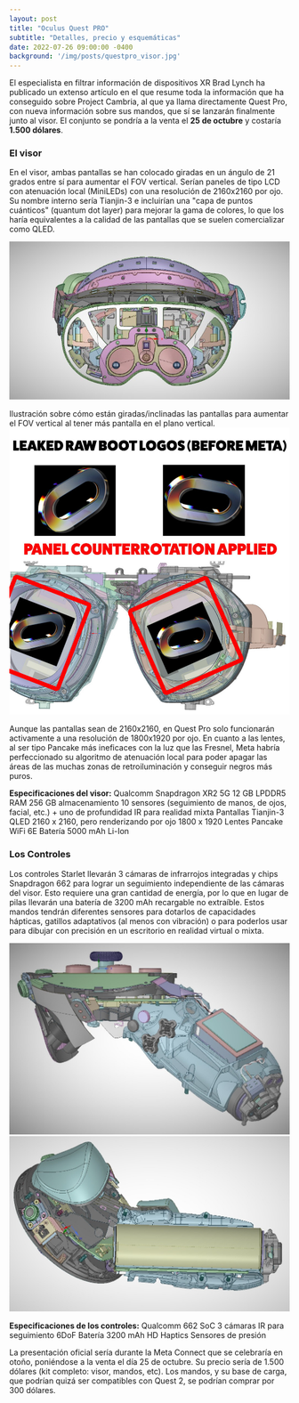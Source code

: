 ```yaml
---
layout: post
title: "Oculus Quest PRO"
subtitle: "Detalles, precio y esquemáticas"
date: 2022-07-26 09:00:00 -0400
background: '/img/posts/questpro_visor.jpg'
---
```


El especialista en filtrar información de dispositivos XR Brad Lynch ha publicado un extenso artículo en el que resume toda la información que ha conseguido sobre Project Cambria, al que ya llama directamente Quest Pro, con nueva información sobre sus mandos, que sí se lanzarán finalmente junto al visor. El conjunto se pondría a la venta el **25 de octubre** y costaría **1.500 dólares**.

### El visor

En el visor, ambas pantallas se han colocado giradas en un ángulo de 21 grados entre sí para aumentar el FOV vertical. Serían paneles de tipo LCD con atenuación local (MiniLEDs) con una resolución de 2160x2160 por ojo. Su nombre interno sería Tianjin-3 e incluirían una "capa de puntos cuánticos" (quantum dot layer) para mejorar la gama de colores, lo que los haría equivalentes a la calidad de las pantallas que se suelen comercializar como QLED.

![QuestPro Visor](/img/posts/questpro_visor.jpg)

Ilustración sobre cómo están giradas/inclinadas las pantallas para aumentar el FOV vertical al tener más pantalla en el plano vertical.
![QuestPro Pantallas](/img/posts/questpro_screens.jpg)

Aunque las pantallas sean de 2160x2160, en Quest Pro solo funcionarán activamente a una resolución de 1800x1920 por ojo. En cuanto a las lentes, al ser tipo Pancake más ineficaces con la luz que las Fresnel, Meta habría perfeccionado su algoritmo de atenuación local para poder apagar las áreas de las muchas zonas de retroiluminación y conseguir negros más puros.

**Especificaciones del visor:**
Qualcomm Snapdragon XR2 5G
12 GB LPDDR5 RAM
256 GB almacenamiento
10 sensores (seguimiento de manos, de ojos, facial, etc.) + uno de profundidad IR para realidad mixta
Pantallas Tianjin-3 QLED 2160 x 2160, pero renderizando por ojo 1800 x 1920
Lentes Pancake
WiFi 6E
Batería 5000 mAh Li-Ion

### Los Controles

Los controles Starlet llevarán 3 cámaras de infrarrojos integradas y chips Snapdragon 662 para lograr un seguimiento independiente de las cámaras del visor. Esto requiere una gran cantidad de energía, por lo que en lugar de pilas llevarán una batería de 3200 mAh recargable no extraíble. Estos mandos tendrán diferentes sensores para dotarlos de capacidades hápticas, gatillos adaptativos (al menos con vibración) o para poderlos usar para dibujar con precisión en un escritorio en realidad virtual o mixta.

![QuestPro Control 1](/img/posts/questpro_control_1.jpg)
![QuestPro Control 2](/img/posts/questpro_control_2.jpg)

**Especificaciones de los controles:**
Qualcomm 662 SoC
3 cámaras IR para seguimiento 6DoF
Batería 3200 mAh
HD Haptics
Sensores de presión

La presentación oficial sería durante la Meta Connect que se celebraría en otoño, poniéndose a la venta el día 25 de octubre. Su precio sería de 1.500 dólares (kit completo: visor, mandos, etc). Los mandos, y su base de carga, que podrían quizá ser compatibles con Quest 2, se podrían comprar por 300 dólares.
